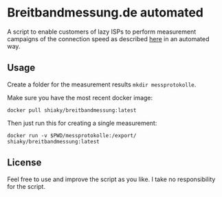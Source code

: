 # Breitbandmessung.de automated

A script to enable customers of lazy ISPs to perform measurement campaigns of the connection speed as described [here](https://breitbandmessung.de/desktop-app) in an automated way.

## Usage

Create a folder for the measurement results `mkdir messprotokolle`.

Make sure you have the most recent docker image:

```
docker pull shiaky/breitbandmessung:latest
```

Then just run this for creating a single measurement:

```
docker run -v $PWD/messprotokolle:/export/ shiaky/breitbandmessung:latest
```

## License

Feel free to use and improve the script as you like. I take no responsibility for the script.
